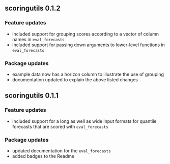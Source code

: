 ## scoringutils 0.1.2
### Feature updates
- included support for grouping scores according to a vector of column names
in `eval_forecasts`
- included support for passing down arguments to lower-level functions in 
`eval_forecasts`

### Package updates
- example data now has a horizon column to illustrate the use of grouping
- documentation updated to explain the above listed changes

## scoringutils 0.1.1

### Feature updates
- included support for a long as well as wide input formats for 
quantile forecasts that are scored with `eval_forecasts`

### Package updates
- updated documentation for the `eval_forecasts`
- added badges to the Readme

